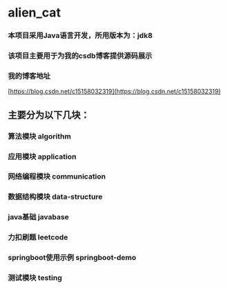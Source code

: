 # alien_cat

### 本项目采用Java语言开发，所用版本为：jdk8

### 该项目主要用于为我的csdb博客提供源码展示

### 我的博客地址

[https://blog.csdn.net/c15158032319](https://blog.csdn.net/c15158032319)

## 主要分为以下几块：

### 算法模块 algorithm

### 应用模块 application

### 网络编程模块 communication

### 数据结构模块 data-structure

### java基础 javabase

### 力扣刷题 leetcode

### springboot使用示例 springboot-demo

### 测试模块 testing